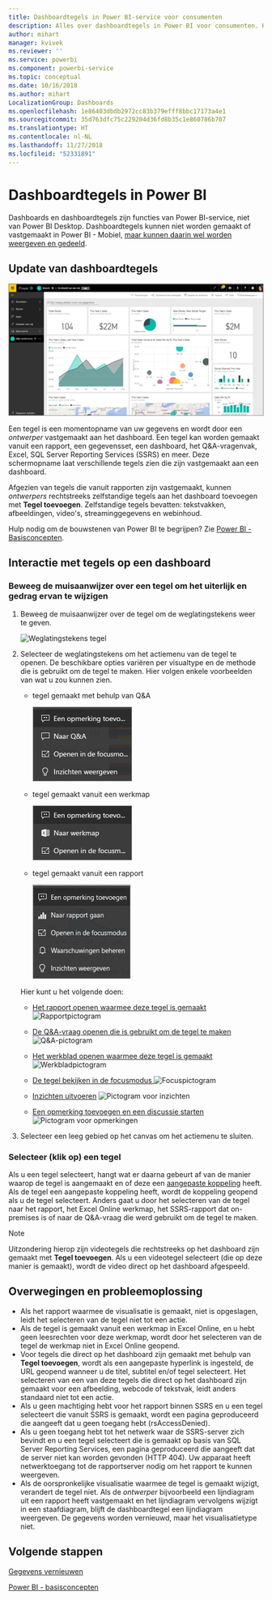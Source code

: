 ```yaml
---
title: Dashboardtegels in Power BI-service voor consumenten
description: Alles over dashboardtegels in Power BI voor consumenten. Hiertoe behoren tegels die zijn gemaakt vanuit SQL Server Reporting Services (SSRS).
author: mihart
manager: kvivek
ms.reviewer: ''
ms.service: powerbi
ms.component: powerbi-service
ms.topic: conceptual
ms.date: 10/16/2018
ms.author: mihart
LocalizationGroup: Dashboards
ms.openlocfilehash: 1e86403dbdb2972cc83b379efff8bbc17173a4e1
ms.sourcegitcommit: 35d763dfc75c229204d36fd8b35c1e860786b707
ms.translationtype: HT
ms.contentlocale: nl-NL
ms.lasthandoff: 11/27/2018
ms.locfileid: "52331891"
---
```

# <a name="dashboard-tiles-in-power-bi"></a>Dashboardtegels in Power BI
Dashboards en dashboardtegels zijn functies van Power BI-service, niet van Power BI Desktop. Dashboardtegels kunnen niet worden gemaakt of vastgemaakt in Power BI - Mobiel, [maar kunnen daarin wel worden weergeven en gedeeld](mobile/mobile-tiles-in-the-mobile-apps.md). 

## <a name="dashboard-tiles"></a>Update van dashboardtegels
![Power BI-dashboard](./media/end-user-tiles/power-bi-dashboard.png)

Een tegel is een momentopname van uw gegevens en wordt door een *ontwerper* vastgemaakt aan het dashboard. Een tegel kan worden gemaakt vanuit een rapport, een gegevensset, een dashboard, het Q&A-vragenvak, Excel, SQL Server Reporting Services (SSRS) en meer.  Deze schermopname laat verschillende tegels zien die zijn vastgemaakt aan een dashboard.

Afgezien van tegels die vanuit rapporten zijn vastgemaakt, kunnen *ontwerpers* rechtstreeks zelfstandige tegels aan het dashboard toevoegen met **Tegel toevoegen**. Zelfstandige tegels bevatten: tekstvakken, afbeeldingen, video's, streaminggegevens en webinhoud.

Hulp nodig om de bouwstenen van Power BI te begrijpen?  Zie [Power BI - Basisconcepten](end-user-basic-concepts.md).


## <a name="interacting-with-tiles-on-a-dashboard"></a>Interactie met tegels op een dashboard

### <a name="hover-over-a-tile-to-change-the-appearance-and-behavior"></a>Beweeg de muisaanwijzer over een tegel om het uiterlijk en gedrag ervan te wijzigen
1. Beweeg de muisaanwijzer over de tegel om de weglatingstekens weer te geven.
   
    ![Weglatingstekens tegel](./media/end-user-tiles/ellipses_new.png)
2. Selecteer de weglatingstekens om het actiemenu van de tegel te openen. De beschikbare opties variëren per visualtype en de methode die is gebruikt om de tegel te maken. Hier volgen enkele voorbeelden van wat u zou kunnen zien.

    - tegel gemaakt met behulp van Q&A
   
        ![Pictogram weglatingstekens](./media/end-user-tiles/power-bi-menu1.png)

    - tegel gemaakt vanuit een werkmap
   
        ![Pictogram weglatingstekens](./media/end-user-tiles/power-bi-menu2.png)

    - tegel gemaakt vanuit een rapport
   
        ![Pictogram weglatingstekens](./media/end-user-tiles/power-bi-menu3.png)
   
    Hier kunt u het volgende doen:
   
   * [Het rapport openen waarmee deze tegel is gemaakt ](end-user-reports.md) ![Rapportpictogram](./media/end-user-tiles/chart-icon.jpg)  
   
   * [De Q&A-vraag openen die is gebruikt om de tegel te maken ](end-user-reports.md) ![Q&A-pictogram](./media/end-user-tiles/qna-icon.png)  
   

   * [Het werkblad openen waarmee deze tegel is gemaakt ](end-user-reports.md) ![Werkbladpictogram](./media/end-user-tiles/power-bi-open-worksheet.png)  
    * [De tegel bekijken in de focusmodus ](end-user-focus.md) ![Focuspictogram](./media/end-user-tiles/fullscreen-icon.jpg)  
     * [Inzichten uitvoeren](end-user-insights.md) ![Pictogram voor inzichten](./media/end-user-tiles/power-bi-insights.png)
    * [Een opmerking toevoegen en een discussie starten](end-user-comment.md) ![Pictogram voor opmerkingen](./media/end-user-tiles/comment-icons.png)

3. Selecteer een leeg gebied op het canvas om het actiemenu te sluiten.

### <a name="select-click-a-tile"></a>Selecteer (klik op) een tegel
Als u een tegel selecteert, hangt wat er daarna gebeurt af van de manier waarop de tegel is aangemaakt en of deze een [aangepaste koppeling](../service-dashboard-edit-tile.md) heeft. Als de tegel een aangepaste koppeling heeft, wordt de koppeling geopend als u de tegel selecteert. Anders gaat u door het selecteren van de tegel naar het rapport, het Excel Online werkmap, het SSRS-rapport dat on-premises is of naar de Q&A-vraag die werd gebruikt om de tegel te maken.

> [!NOTE]
> Uitzondering hierop zijn videotegels die rechtstreeks op het dashboard zijn gemaakt met **Tegel toevoegen**. Als u een videotegel selecteert (die op deze manier is gemaakt), wordt de video direct op het dashboard afgespeeld.   
> 
> 

## <a name="considerations-and-troubleshooting"></a>Overwegingen en probleemoplossing
* Als het rapport waarmee de visualisatie is gemaakt, niet is opgeslagen, leidt het selecteren van de tegel niet tot een actie.
* Als de tegel is gemaakt vanuit een werkmap in Excel Online, en u hebt geen leesrechten voor deze werkmap, wordt door het selecteren van de tegel de werkmap niet in Excel Online geopend.
* Voor tegels die direct op het dashboard zijn gemaakt met behulp van **Tegel toevoegen**, wordt als een aangepaste hyperlink is ingesteld, de URL geopend wanneer u de titel, subtitel en/of tegel selecteert.  Het selecteren van een van deze tegels die direct op het dashboard zijn gemaakt voor een afbeelding, webcode of tekstvak, leidt anders standaard niet tot een actie.
* Als u geen machtiging hebt voor het rapport binnen SSRS en u een tegel selecteert die vanuit SSRS is gemaakt, wordt een pagina geproduceerd die aangeeft dat u geen toegang hebt (rsAccessDenied).
* Als u geen toegang hebt tot het netwerk waar de SSRS-server zich bevindt en u een tegel selecteert die is gemaakt op basis van SQL Server Reporting Services, een pagina geproduceerd die aangeeft dat de server niet kan worden gevonden (HTTP 404). Uw apparaat heeft netwerktoegang tot de rapportserver nodig om het rapport te kunnen weergeven.
* Als de oorspronkelijke visualisatie waarmee de tegel is gemaakt wijzigt, verandert de tegel niet.  Als de *ontwerper* bijvoorbeeld een lijndiagram uit een rapport heeft vastgemaakt en het lijndiagram vervolgens wijzigt in een staafdiagram, blijft de dashboardtegel een lijndiagram weergeven. De gegevens worden vernieuwd, maar het visualisatietype niet.

## <a name="next-steps"></a>Volgende stappen
[Gegevens vernieuwen](../refresh-data.md)

[Power BI - basisconcepten](end-user-basic-concepts.md)
